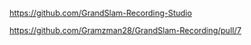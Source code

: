 https://github.com/GrandSlam-Recording-Studio

https://github.com/Gramzman28/GrandSlam-Recording/pull/7

